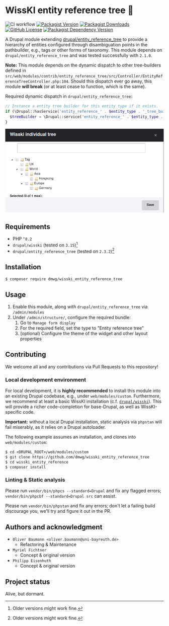 # WissKI entity reference tree 🌳️

![CI workflow](https://github.com/dmwg/wisski_entity_reference_tree/actions/workflows/ci.yml/badge.svg?branch=main) [![Packagist Version](https://img.shields.io/packagist/v/dmwg/wisski_entity_reference_tree)](https://packagist.org/packages/dmwg/wisski_entity_reference_tree) [![Packagist Downloads](https://img.shields.io/packagist/dt/dmwg/wisski_entity_reference_tree)](https://packagist.org/packages/dmwg/wisski_entity_reference_tree) [![GitHub License](https://img.shields.io/github/license/dmwg/wisski_entity_reference_tree)](https://packagist.org/packages/dmwg/wisski_entity_reference_tree) [![Packagist Dependency Version](https://img.shields.io/packagist/dependency-v/dmwg/wisski_entity_reference_tree/php)](https://packagist.org/packages/dmwg/wisski_entity_reference_tree)

A Drupal module extending [drupal/entity_reference_tree](https://www.drupal.org/project/entity_reference_tree) to provide a hierarchy of entities configured through disambiguation points in the pathbuilder, e.g., tags or other forms of taxonomy.
This module depends on `drupal/entity_reference_tree` and was tested successfully with `2.1.0`.

**Note:** This module depends on the dynamic dispatch to other tree-builders defined in `src/web/modules/contrib/entity_reference_tree/src/Controller/EntityReferenceTreeController.php:104`.
Should this dispatch ever go away, this module **will break** (or at least cease to function, which is the same).

Required dynamic dispatch in `drupal/entity_reference_tree`:
```php
// Instance a entity tree builder for this entity type if it exists.
if (\Drupal::hasService('entity_reference_' . $entity_type . '_tree_builder')) {
  $treeBuilder = \Drupal::service('entity_reference_' . $entity_type . '_tree_builder');
}
```

![](./screenshot.png "A screenshot of the reference tree widget")

## Requirements

* PHP `^8.2`
* `drupal/wisski` (tested on `3.15`)[^1]
* `drupal/entity_reference_tree` (tested on `2.3.2`)[^1]

[^1]: Older versions might work fine.

## Installation

```shell
$ composer require dmwg/wisski_entity_reference_tree
```

## Usage

1. Enable this module, along with `drupal/entity_reference_tree` via `/admin/modules`
2. Under `/admin/structure/`, configure the required bundle:
   1. Go to `Manage form display`
   2. For the required field, set the type to "Entity reference tree"
   3. (optional) Configure the theme of the widget and other layout properties

## Contributing

We welcome all and any contributions via Pull Requests to this repository!

### Local development environment

For local development, it is **highly recommended** to install this module into an existing Drupal codebase, e.g., under `web/modules/custom`.
Furthermore, we recommend at least a basic WissKI installation (c.f. [`drupal/wisski`](https://www.drupal.org/project/wisski)).
This will provide a richer code-completion for base-Drupal, as well as WissKI-specific code.

**Important:** without a local Drupal installation, static analysis via `phpstan` will fail miserably, as it relies on a Drupal autoloader.

The following example assumes an installation, and clones into `web/modules/custom`:
```shell
$ cd <DRUPAL_ROOT>/web/modules/custom
$ git clone https://github.com/dmwg/wisski_entity_reference_tree
$ cd wisski_entity_reference
$ composer install
```

### Linting & Static analysis

Please run `vendor/bin/phpcs --standard=Drupal` and fix any flagged errors; `vendor/bin/phpcbf --standard=Drupal src` can assist.

Please run `vendor/bin/phpstan` and fix any errors; don't let a failing build discourage you, we'll try and figure it out in the PR.

## Authors and acknowledgment

* `Oliver Baumann <oliver.baumann@uni-bayreuth.de>`
  * Refactoring & Maintenance
* `Myriel Fichtner`
  * Concept & original version
* `Philipp Eisenhuth`
  * Concept & original version

## Project status

Alive, but dormant.
